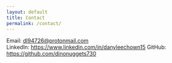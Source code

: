 ```yaml
---
layout: default
title: Contact
permalink: /contact/
---
```


Email: dl94726@protonmail.com  
LinkedIn: https://www.linkedin.com/in/danyleechown15
GitHub: https://github.com/dinonuggets730
